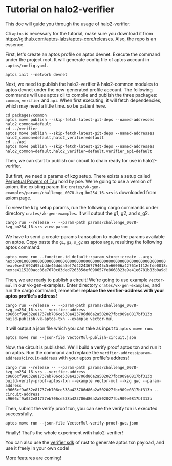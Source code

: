 # Tutorial on halo2-verifier

This doc will guide you through the usage of halo2-verifier.

Cli `aptos` is necessary for the tutorial, make sure you download it from <https://github.com/aptos-labs/aptos-core/releases>.
Also, the repo is an essence.

First, let's create an aptos profile on aptos devnet.
Execute the command under the project root. It will generate config file of aptos account in `.aptos/config.yaml`.

``` shell
aptos init --network devnet
```

Next, we need to publish the halo2-verifier & halo2-common modules to aptos devnet under the new-generated profile account.
The following commands will use aptos cli to compile and publish the three packages: `common`, `verifier` and `api`.
When first executing, it will fetch dependencies, which may need a little time. so be patient here.

``` shell
cd packages/common
aptos move publish --skip-fetch-latest-git-deps --named-addresses halo2_common=default
cd ../verifier
aptos move publish --skip-fetch-latest-git-deps --named-addresses halo2_common=default,halo2_verifier=default
cd ../api
aptos move publish --skip-fetch-latest-git-deps --named-addresses halo2_common=default,halo2_verifier=default,verifier_api=default
```

Then, we can start to publish our circuit to chain ready for use in halo2-verifier.

But first, we need a params of kzg setup. There exists a setup called [Perpetual Powers of Tau](https://github.com/privacy-scaling-explorations/perpetualpowersoftau) hold by pse.
We're going to use a version of axiom.
the existing param file `crates/vk-gen-examples/params/challenge_0078-kzg_bn254_16.srs` is downloaded from [axiom page](https://docs.axiom.xyz/transparency-and-security/kzg-trusted-setup).

To view the kzg setup params, run the following cargo commands under directory `crates/vk-gen-examples`.
It will output the g1, g2, and s_g2.

```shell
cargo run --release -- --param-path params/challenge_0078-kzg_bn254_16.srs view-param
```

We have to send a  create-params transcation to make the params available on aptos.
Copy paste the `g1`, `g2`, `s_g2` as aptos args, resulting the following aptos command:

```shell
aptos move run --function-id default::param_store::create --args hex:0x0100000000000000000000000000000000000000000000000000000000000000 hex:0xedf692d95cbdde46ddda5ef7d422436779445c5e66006a42761e1f12efde0018c212f3aeb785e49712e7a9353349aaf1255dfb31b7bf60723a480d9293938e19 hex:e4115200acc86e7670c83ded726335def098657fe8668323e9e41e6781b83b0a9d83b54bbb00215323ce6d7f9d7f331a286d7707d03f7dbdd3125c6163588d13
```

Then, we are ready to publish a circuit!
We're going to use example `vector-mul` in our vk-gen-examples.
Enter directory `crates/vk-gen-examples`, and run the cargo command, remember **replace the verifier-address with your aptos profile's address!**

```shell
cargo run --release -- --param-path params/challenge_0078-kzg_bn254_16.srs --verifier-address c9666cf9a032e81737eb706ce538a423706d86a2a502027fbc909e0817bf313b build-publish-vk-aptos-txn --example vector-mul
```

It will output a json file which you can take as input to `aptos move run`.

```shell
aptos move run --json-file VectorMul-publish-circuit.json
```

Now, the circuit is published. We'll build a verify proof aptos txn and run it on aptos.
Run the command and replace the `verifier-address`/`param-address`/`circuit-address` with your aptos profile's address!

```shell
cargo run --release -- --param-path params/challenge_0078-kzg_bn254_16.srs --verifier-address c9666cf9a032e81737eb706ce538a423706d86a2a502027fbc909e0817bf313b build-verify-proof-aptos-txn --example vector-mul --kzg gwc --param-address c9666cf9a032e81737eb706ce538a423706d86a2a502027fbc909e0817bf313b --circuit-address c9666cf9a032e81737eb706ce538a423706d86a2a502027fbc909e0817bf313b
```

Then, submit the verify proof txn, you can see the verify txn is executed successfully.

```shell
aptos move run --json-file VectorMul-verify-proof-gwc.json
```

Finally! That's the whole experiment with halo2-verifier!

You can also use the [verifier sdk](crates/verifier-sdk) of rust to generate aptos txn payload, and use it freely in your own code!

More features are coming!

